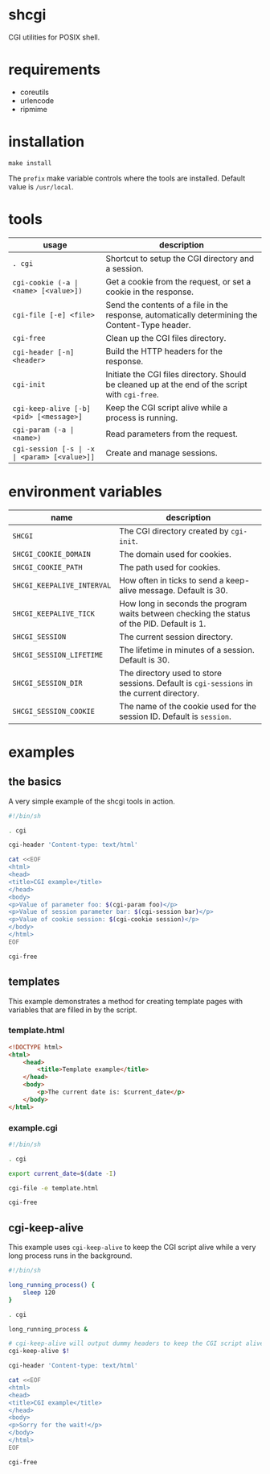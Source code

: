 # shcgi
CGI utilities for POSIX shell.

# requirements
- coreutils
- urlencode
- ripmime

# installation
```
make install
```

The `prefix` make variable controls where the tools are installed.
Default value is `/usr/local`.

# tools

| usage                                         | description                                                                                      |
| --------------------------------------------- | ------------------------------------------------------------------------------------------------ |
| `. cgi`                                       | Shortcut to setup the CGI directory and a session.                                               |
| `cgi-cookie (-a \| <name> [<value>])`         | Get a cookie from the request, or set a cookie in the response.                                  |
| `cgi-file [-e] <file>`                        | Send the contents of a file in the response, automatically determining the Content-Type header.  |
| `cgi-free`                                    | Clean up the CGI files directory.                                                                |
| `cgi-header [-n] <header>`                    | Build the HTTP headers for the response.                                                         |
| `cgi-init`                                    | Initiate the CGI files directory. Should be cleaned up at the end of the script with `cgi-free`. |
| `cgi-keep-alive [-b] <pid> [<message>]`       | Keep the CGI script alive while a process is running.                                            |
| `cgi-param (-a \| <name>)`                    | Read parameters from the request.                                                                |
| `cgi-session [-s \| -x \| <param> [<value>]]` | Create and manage sessions.                                                                      |

# environment variables

| name                       | description                                                                                 |
| -------------------------- | ------------------------------------------------------------------------------------------- |
| `SHCGI`                    | The CGI directory created by `cgi-init`.                                                    |
| `SHCGI_COOKIE_DOMAIN`      | The domain used for cookies.                                                                |
| `SHCGI_COOKIE_PATH`        | The path used for cookies.                                                                  |
| `SHCGI_KEEPALIVE_INTERVAL` | How often in ticks to send a keep-alive message. Default is 30.                             |
| `SHCGI_KEEPALIVE_TICK`     | How long in seconds the program waits between checking the status of the PID. Default is 1. |
| `SHCGI_SESSION`            | The current session directory.                                                              |
| `SHCGI_SESSION_LIFETIME`   | The lifetime in minutes of a session. Default is 30.                                        |
| `SHCGI_SESSION_DIR`        | The directory used to store sessions. Default is `cgi-sessions` in the current directory.   |
| `SHCGI_SESSION_COOKIE`     | The name of the cookie used for the session ID. Default is `session`.                       |

# examples

## the basics
A very simple example of the shcgi tools in action.
```sh
#!/bin/sh

. cgi

cgi-header 'Content-type: text/html'

cat <<EOF
<html>
<head>
<title>CGI example</title>
</head>
<body>
<p>Value of parameter foo: $(cgi-param foo)</p>
<p>Value of session parameter bar: $(cgi-session bar)</p>
<p>Value of cookie session: $(cgi-cookie session)</p>
</body>
</html>
EOF

cgi-free
```

## templates
This example demonstrates a method for creating template pages with variables that are filled in by the script.

### template.html
```html
<!DOCTYPE html>
<html>
    <head>
        <title>Template example</title>
    </head>
    <body>
        <p>The current date is: $current_date</p>
    </body>
</html>
```

### example.cgi
```sh
#!/bin/sh

. cgi

export current_date=$(date -I)

cgi-file -e template.html

cgi-free
```

## cgi-keep-alive
This example uses `cgi-keep-alive` to keep the CGI script alive while a very long process runs in the background.
```sh
#!/bin/sh

long_running_process() {
    sleep 120
}

. cgi

long_running_process &

# cgi-keep-alive will output dummy headers to keep the CGI script alive until long_running_process completes
cgi-keep-alive $!

cgi-header 'Content-type: text/html'

cat <<EOF
<html>
<head>
<title>CGI example</title>
</head>
<body>
<p>Sorry for the wait!</p>
</body>
</html>
EOF

cgi-free
```

